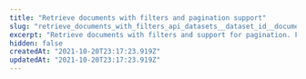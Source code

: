 ```yaml
---
title: "Retrieve documents with filters and pagination support"
slug: "retrieve_documents_with_filters_api_datasets__dataset_id__documents_paginate_post"
excerpt: "Retrieve documents with filters and support for pagination. For more information about filters refer to **/datasets/{dataset_id}/documents/get_where**."
hidden: false
createdAt: "2021-10-20T23:17:23.919Z"
updatedAt: "2021-10-20T23:17:23.919Z"
---
```

